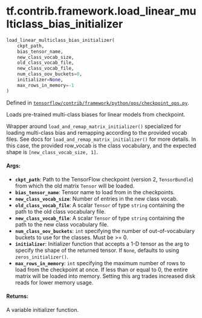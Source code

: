 <div itemscope itemtype="http://developers.google.com/ReferenceObject">
<meta itemprop="name" content="tf.contrib.framework.load_linear_multiclass_bias_initializer" />
</div>

# tf.contrib.framework.load_linear_multiclass_bias_initializer

``` python
load_linear_multiclass_bias_initializer(
    ckpt_path,
    bias_tensor_name,
    new_class_vocab_size,
    old_class_vocab_file,
    new_class_vocab_file,
    num_class_oov_buckets=0,
    initializer=None,
    max_rows_in_memory=-1
)
```



Defined in [`tensorflow/contrib/framework/python/ops/checkpoint_ops.py`](https://www.tensorflow.org/code/tensorflow/contrib/framework/python/ops/checkpoint_ops.py).

Loads pre-trained multi-class biases for linear models from checkpoint.

Wrapper around `load_and_remap_matrix_initializer()` specialized for loading
multi-class bias and remapping according to the provided vocab files. See docs
for `load_and_remap_matrix_initializer()` for more details. In this case, the
provided row_vocab is the class vocabulary, and the expected shape is
`[new_class_vocab_size, 1]`.

#### Args:

* <b>`ckpt_path`</b>: Path to the TensorFlow checkpoint (version 2, `TensorBundle`)
    from which the old matrix `Tensor` will be loaded.
* <b>`bias_tensor_name`</b>: Tensor name to load from in the checkpoints.
* <b>`new_class_vocab_size`</b>: Number of entries in the new class vocab.
* <b>`old_class_vocab_file`</b>: A scalar `Tensor` of type `string` containing the
    path to the old class vocabulary file.
* <b>`new_class_vocab_file`</b>: A scalar `Tensor` of type `string` containing the
    path to the new class vocabulary file.
* <b>`num_class_oov_buckets`</b>: `int` specifying the number of out-of-vocabulary
    buckets to use for the classes. Must be >= 0.
* <b>`initializer`</b>: Initializer function that accepts a 1-D tensor as the arg to
    specify the shape of the returned tensor. If `None`, defaults to using
    `zeros_initializer()`.
* <b>`max_rows_in_memory`</b>: `int` specifying the maximum number of rows to load from
    the checkpoint at once. If less than or equal to 0, the entire matrix will
    be loaded into memory. Setting this arg trades increased disk reads for
    lower memory usage.


#### Returns:

A variable initializer function.
